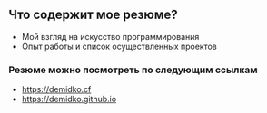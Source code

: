 ## Что содержит мое резюме?
* Мой взгляд на искусство программирования
* Опыт работы и список осуществленных проектов
### Резюме можно посмотреть по следующим ссылкам
* https://demidko.cf
* https://demidko.github.io
